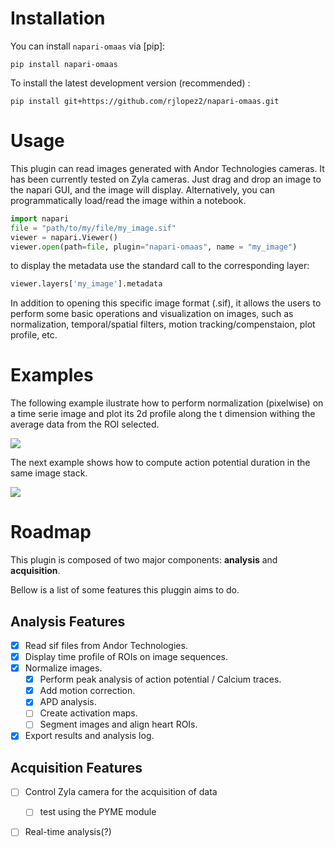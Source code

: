 
# Installation

You can install `napari-omaas` via [pip]:

    pip install napari-omaas



To install the latest development version (recommended) :

    pip install git+https://github.com/rjlopez2/napari-omaas.git

# Usage

This plugin can read images generated with Andor Technologies cameras. It has been currently tested on Zyla cameras. Just drag and drop an image to the napari GUI, and the image will display. Alternatively, you can programmatically load/read the image within a notebook.

```python
import napari
file = "path/to/my/file/my_image.sif"
viewer = napari.Viewer()
viewer.open(path=file, plugin="napari-omaas", name = "my_image")
```

to display the metadata use the standard call to the corresponding layer:

```python
viewer.layers['my_image'].metadata
```

In addition to opening this specific image format (.sif), it allows the users to perform some basic operations and visualization on images, such as normalization, temporal/spatial filters, motion tracking/compenstaion, plot profile, etc.
# Examples

The following example ilustrate how to perform normalization (pixelwise) on a time serie image and plot its 2d profile along the t dimension withing the average data from the ROI selected.

![](https://github.com/rjlopez2/napari-omaas/blob/documentation/example_imgs/Oct-31-2023%2016-45-55_plot_profile.gif?raw=true)


The next example shows how to compute action potential duration in the same image stack.

![](https://github.com/rjlopez2/napari-omaas/blob/documentation/example_imgs/Oct-31-2023%2016-49-02_APD_analysis.gif?raw=true)

# Roadmap

This plugin is composed of two major components: **analysis** and **acquisition**.

Bellow is a list of some features this pluggin aims to do.

## Analysis Features
    
- [x] Read sif files from Andor Technologies.
- [x] Display time profile of ROIs on image sequences.
- [x] Normalize images.
    - [x] Perform peak analysis of action potential / Calcium traces.
    - [x] Add motion correction.
    - [x] APD analysis.
    - [ ] Create activation maps.
    - [ ] Segment images and align heart ROIs.
- [x] Export results and analysis log.

## Acquisition Features

- [ ] Control Zyla camera for the acquisition of data
    - [ ] test using the PYME module
- [ ] Real-time analysis(?)



